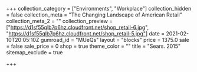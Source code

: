 +++
collection_category = ["Environments", "Workplace"]
collection_hidden = false
collection_meta = "The Changing Landscape of American Retail"
collection_meta_2 = ""
collection_preview = ["https://d1sf55qlb7p6hz.cloudfront.net/shop_retail-6.jpg", "https://d1sf55qlb7p6hz.cloudfront.net/shop_retail-5.jpg"]
date = 2021-02-10T20:05:10Z
gumroad_id = "MUeQs"
layout = "blocks"
price = 1375.0
sale = false
sale_price = 0
shop = true
theme_color = ""
title = "Sears. 2015"
sitemap_exclude = true

+++
